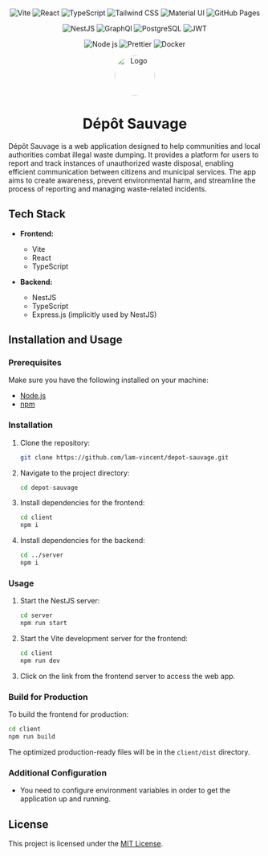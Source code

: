 <br/>
<div align="center">

![Vite](https://img.shields.io/badge/Vite-B73BFE?style=for-the-badge&logo=vite&logoColor=FFD62E)
![React](https://img.shields.io/badge/React-20232A?style=for-the-badge&logo=react&logoColor=61DAFB)
![TypeScript](https://img.shields.io/badge/TypeScript-007ACC?style=for-the-badge&logo=typescript&logoColor=white)
![Tailwind CSS](https://img.shields.io/badge/Tailwind_CSS-38B2AC?style=for-the-badge&logo=tailwind-css&logoColor=white)
![Material UI](https://img.shields.io/badge/Material%20UI-007FFF?style=for-the-badge&logo=mui&logoColor=white)
![GitHub Pages](https://img.shields.io/badge/GitHub%20Pages-222222?style=for-the-badge&logo=GitHub%20Pages&logoColor=white)

![NestJS](https://img.shields.io/badge/nestjs-E0234E?style=for-the-badge&logo=nestjs&logoColor=white)
![GraphQl](https://img.shields.io/badge/GraphQl-E10098?style=for-the-badge&logo=graphql&logoColor=white)
![PostgreSQL](https://img.shields.io/badge/PostgreSQL-316192?style=for-the-badge&logo=postgresql&logoColor=white)
![JWT](https://img.shields.io/badge/JWT-000000?style=for-the-badge&logo=JSON%20web%20tokens&logoColor=white)

![Node js](https://img.shields.io/badge/Node%20js-339933?style=for-the-badge&logo=nodedotjs&logoColor=white)
![Prettier](https://img.shields.io/badge/prettier-1A2C34?style=for-the-badge&logo=prettier&logoColor=F7BA3E)
![Docker](https://img.shields.io/badge/Docker-2CA5E0?style=for-the-badge&logo=docker&logoColor=whitee)

<img src="https://encrypted-tbn0.gstatic.com/images?q=tbn:ANd9GcRJgYKHcjaMek7hg2RJ0yly8M8BnEjj9Xdcj08BLw-jE2LeEm2_YK2NClOeQ9UJ_x3YZYY&usqp=CAU" alt="Logo" width="80" style="border-radius: 100%;">

<h1 align="center" id="top">Dépôt Sauvage</h3>

</div>

Dépôt Sauvage is a web application designed to help communities and local authorities combat illegal waste dumping. It provides a platform for users to report and track instances of unauthorized waste disposal, enabling efficient communication between citizens and municipal services. The app aims to create awareness, prevent environmental harm, and streamline the process of reporting and managing waste-related incidents.

## Tech Stack

- **Frontend:**

  - Vite
  - React
  - TypeScript

- **Backend:**
  - NestJS
  - TypeScript
  - Express.js (implicitly used by NestJS)

## Installation and Usage

### Prerequisites

Make sure you have the following installed on your machine:

- [Node.js](https://nodejs.org/)
- [npm](https://www.npmjs.com/)

### Installation

1. Clone the repository:

   ```bash
   git clone https://github.com/lam-vincent/depot-sauvage.git
   ```

2. Navigate to the project directory:

   ```bash
   cd depot-sauvage
   ```

3. Install dependencies for the frontend:

   ```bash
   cd client
   npm i
   ```

4. Install dependencies for the backend:

   ```bash
   cd ../server
   npm i
   ```

### Usage

1. Start the NestJS server:

   ```bash
   cd server
   npm run start
   ```

2. Start the Vite development server for the frontend:

   ```bash
   cd client
   npm run dev
   ```

3. Click on the link from the frontend server to access the web app.

### Build for Production

To build the frontend for production:

```bash
cd client
npm run build
```

The optimized production-ready files will be in the `client/dist` directory.

### Additional Configuration

- You need to configure environment variables in order to get the application up and running.

## License

This project is licensed under the [MIT License](LICENSE).

